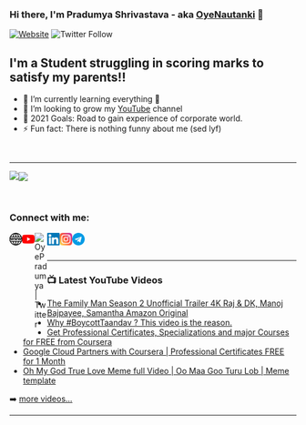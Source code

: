 ### Hi there, I'm Pradumya Shrivastava - aka [OyeNautanki](https://www.youtube.com/channel/UCQmaknLBt4CKFFB6RGxe56w) 👋

[![Website](https://img.shields.io/website?label=projectNOW.ml&style=for-the-badge&url=https%3A%2F%2Fprojectnow.ml)](https://projectnow.ml)
![Twitter Follow](https://img.shields.io/twitter/follow/OyePradumya?color=%231DA1F2&logo=Twitter&style=for-the-badge)

## I'm a Student struggling in scoring marks to satisfy my parents!!

- 🌱 I’m currently learning everything 🤣
- 👯 I’m looking to grow my [YouTube](https://www.youtube.com/channel/UCQmaknLBt4CKFFB6RGxe56w) channel
- 🥅 2021 Goals: Road to gain experience of corporate world.
- ⚡ Fun fact: There is nothing funny about me (sed lyf)

<br/>



---



<img align="left" src="https://github-readme-stats.vercel.app/api/top-langs/?username=OyePradumya&theme=chartreuse-dark&layout=compact&langs_count=6" />

<img align="center" src="https://github-readme-stats.vercel.app/api?username=OyePradumya&theme=chartreuse-dark&show_icons=true"></img>


<br/>








### Connect with me:

[<img align="left" alt="projectnow.ml" width="22px" src="https://github.com/OyePradumya/OyePradumya/blob/master/assets/world-wide-web.svg" />](https://projectnow.ml)
[<img align="left" alt="OyeNautanki | YouTube" width="22px" src="https://github.com/OyePradumya/OyePradumya/blob/master/assets/youtube.svg" />](https://www.youtube.com/channel/UCQmaknLBt4CKFFB6RGxe56w)
[<img align="left" alt="OyePradumya | Twitter" width="22px" src="https://raw.githubusercontent.com/anuraghazra/anuraghazra/master/assets/twitter.svg" />](https://twitter.com/OyePradumya)
[<img align="left" alt="OyePradumya | LinkedIn" width="22px" src="https://github.com/OyePradumya/OyePradumya/blob/master/assets/linkedin.svg" />](https://www.linkedin.com/profile/OyePradumya)
[<img align="left" alt="OyePradumya | Instagram" width="22px" src="https://github.com/OyePradumya/OyePradumya/blob/master/assets/instagram.svg" />](https://www.instagram.com/oyepradumya)
[<img align="left" alt="OyePradumya | Telegram" width="22px" src="https://github.com/OyePradumya/OyePradumya/blob/master/assets/telegram.svg" />](https://t.me/ProgrammingProjectsForAll)









<br />
<br />

---

### 📺 Latest YouTube Videos

<!-- YOUTUBE:START -->
- [The Family Man Season 2  Unofficial Trailer 4K  Raj & DK,  Manoj Bajpayee, Samantha  Amazon Original](https://www.youtube.com/watch?v=0mfX7lwvx18)
- [Why #BoycottTaandav ? This video is the reason.](https://www.youtube.com/watch?v=a59WgSUH14I)
- [Get Professional Certificates, Specializations and major Courses for FREE from Coursera](https://www.youtube.com/watch?v=n4rnPTYzp6Y)
- [Google Cloud Partners with Coursera | Professional Certificates FREE for 1 Month](https://www.youtube.com/watch?v=2NGFEf6q3dM)
- [Oh My God True Love Meme full Video | Oo Maa Goo Turu Lob | Meme template](https://www.youtube.com/watch?v=qRPgS9qQGoc)
<!-- YOUTUBE:END -->

➡️ [more videos...](https://youtube.com/OyeNautankiYT)

---

